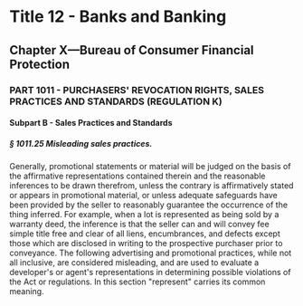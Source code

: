 
# Title 12 - Banks and Banking
## Chapter X—Bureau of Consumer Financial Protection
### PART 1011 - PURCHASERS' REVOCATION RIGHTS, SALES PRACTICES AND STANDARDS (REGULATION K)
#### Subpart B - Sales Practices and Standards
##### § 1011.25 Misleading sales practices.

Generally, promotional statements or material will be judged on the basis of the affirmative representations contained therein and the reasonable inferences to be drawn therefrom, unless the contrary is affirmatively stated or appears in promotional material, or unless adequate safeguards have been provided by the seller to reasonably guarantee the occurrence of the thing inferred. For example, when a lot is represented as being sold by a warranty deed, the inference is that the seller can and will convey fee simple title free and clear of all liens, encumbrances, and defects except those which are disclosed in writing to the prospective purchaser prior to conveyance. The following advertising and promotional practices, while not all inclusive, are considered misleading, and are used to evaluate a developer's or agent's representations in determining possible violations of the Act or regulations. In this section "represent" carries its common meaning.
